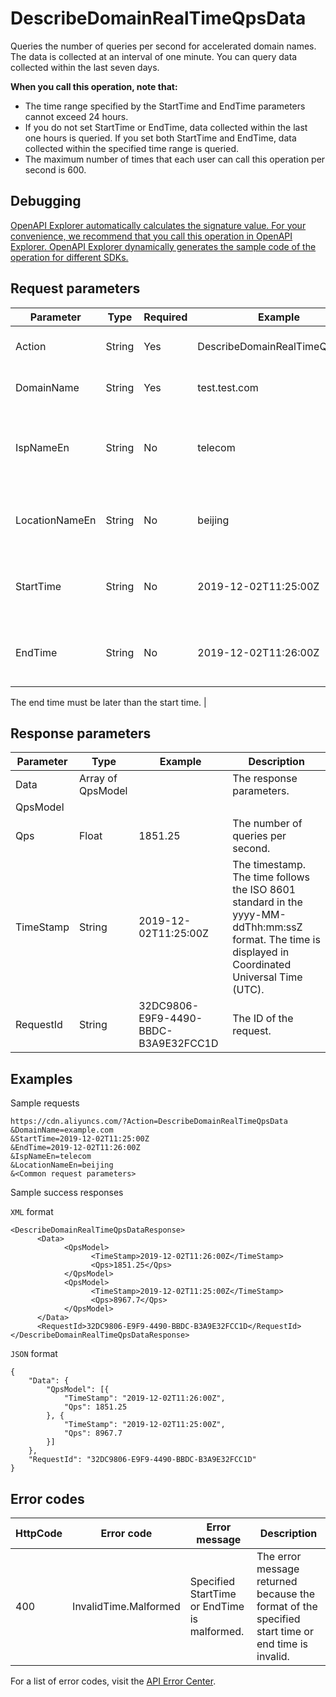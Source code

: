 # DescribeDomainRealTimeQpsData

Queries the number of queries per second for accelerated domain names. The data is collected at an interval of one minute. You can query data collected within the last seven days.

**When you call this operation, note that:**

-   The time range specified by the StartTime and EndTime parameters cannot exceed 24 hours.
-   If you do not set StartTime or EndTime, data collected within the last one hours is queried. If you set both StartTime and EndTime, data collected within the specified time range is queried.
-   The maximum number of times that each user can call this operation per second is 600.

## Debugging

[OpenAPI Explorer automatically calculates the signature value. For your convenience, we recommend that you call this operation in OpenAPI Explorer. OpenAPI Explorer dynamically generates the sample code of the operation for different SDKs.](https://api.aliyun.com/#product=Cdn&api=DescribeDomainRealTimeQpsData&type=RPC&version=2018-05-10)

## Request parameters

|Parameter|Type|Required|Example|Description|
|---------|----|--------|-------|-----------|
|Action|String|Yes|DescribeDomainRealTimeQpsData|The operation that you want to perform. Set the value to **DescribeDomainRealTimeQpsData**. |
|DomainName|String|Yes|test.test.com|The accelerated domain names. Separate multiple domain names with commas \(,\). |
|IspNameEn|String|No|telecom|The name of the Internet Service Provider \(ISP\). You can call the [DescribeCdnRegionAndIsp](~~91077~~) operation to query ISPs. If you do not set this parameter, all ISPs are queried. |
|LocationNameEn|String|No|beijing|The name of the region. You can call the [DescribeCdnRegionAndIsp](~~91077~~) operation to query regions. If you do not set this parameter, all regions are queried. |
|StartTime|String|No|2019-12-02T11:25:00Z|The beginning of the time range to query. Specify the time in the ISO 8601 standard in the yyyy-MM-ddTHH:mm:ssZ format. The time must be in UTC. |
|EndTime|String|No|2019-12-02T11:26:00Z|The end of the time range to query. Specify the time in the ISO 8601 standard in the yyyy-MM-ddTHH:mm:ssZ format. The time must be in UTC.

The end time must be later than the start time. |

## Response parameters

|Parameter|Type|Example|Description|
|---------|----|-------|-----------|
|Data|Array of QpsModel| |The response parameters. |
|QpsModel| | | |
|Qps|Float|1851.25|The number of queries per second. |
|TimeStamp|String|2019-12-02T11:25:00Z|The timestamp. The time follows the ISO 8601 standard in the yyyy-MM-ddThh:mm:ssZ format. The time is displayed in Coordinated Universal Time \(UTC\). |
|RequestId|String|32DC9806-E9F9-4490-BBDC-B3A9E32FCC1D|The ID of the request. |

## Examples

Sample requests

```
https://cdn.aliyuncs.com/?Action=DescribeDomainRealTimeQpsData
&DomainName=example.com
&StartTime=2019-12-02T11:25:00Z
&EndTime=2019-12-02T11:26:00Z
&IspNameEn=telecom
&LocationNameEn=beijing
&<Common request parameters>
```

Sample success responses

`XML` format

```
<DescribeDomainRealTimeQpsDataResponse>
      <Data>
            <QpsModel>
                  <TimeStamp>2019-12-02T11:26:00Z</TimeStamp>
                  <Qps>1851.25</Qps>
            </QpsModel>
            <QpsModel>
                  <TimeStamp>2019-12-02T11:25:00Z</TimeStamp>
                  <Qps>8967.7</Qps>
            </QpsModel>
      </Data>
      <RequestId>32DC9806-E9F9-4490-BBDC-B3A9E32FCC1D</RequestId>
</DescribeDomainRealTimeQpsDataResponse>
```

`JSON` format

```
{
    "Data": {
        "QpsModel": [{
            "TimeStamp": "2019-12-02T11:26:00Z",
            "Qps": 1851.25
        }, {
            "TimeStamp": "2019-12-02T11:25:00Z",
            "Qps": 8967.7
        }]
    },
    "RequestId": "32DC9806-E9F9-4490-BBDC-B3A9E32FCC1D"
}
```

## Error codes

|HttpCode|Error code|Error message|Description|
|--------|----------|-------------|-----------|
|400|InvalidTime.Malformed|Specified StartTime or EndTime is malformed.|The error message returned because the format of the specified start time or end time is invalid.|

For a list of error codes, visit the [API Error Center](https://error-center.alibabacloud.com/status/product/Cdn).


